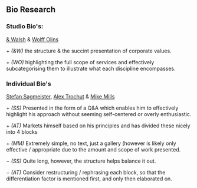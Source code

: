 ## Bio Research
### **Studio Bio's:**

[& Walsh](https://andwalsh.com) & [Wolff Olins](https://www.wolffolins.com/about)

<span>&#43;</span> *(&W)* the structure & the succint presentation of corporate values.

<span>&#43;</span> *(WO)* highlighting the full scope of services and effectively subcategorising them to illustrate what each discipline encompasses.


### **Individual Bio's**

[Stefan Sagmeister,](https://sagmeister.com/answers/) [Alex Trochut](https://alextrochut.com/about/) & [Mike Mills](https://mikemillsmikemills.com)

<span>&#43;</span> *(SS)* Presented in the form of a Q&A which enables him to effectively highlight his approach without seeming self-centered or overly enthusiastic.

<span>&#43;</span> *(AT)* Markets himself based on his principles and has divided these nicely into 4 blocks 

<span>&#43;</span> *(MM)* Extremely simple, no text, just a gallery (however is likely only effective / appropriate due to the amount and scope of work presented.

<span>&#8722;</span> *(SS)* Quite long, however, the structure helps balance it out.

<span>&#8722;</span> *(AT)* Consider restructuring / rephrasing each block, so that the differentiation factor is mentioned first, and only then elaborated on.

